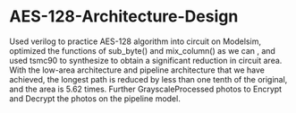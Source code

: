 # AES-128-Architecture-Design
Used verilog to practice AES-128 algorithm into circuit on Modelsim, optimized the functions of sub_byte() and
mix_column() as we can , and used tsmc90 to synthesize to obtain a significant reduction in circuit area. With the low-area architecture and pipeline architecture that we have achieved, the longest path is reduced by less than one tenth of the original, and the area is 5.62 times. Further GrayscaleProcessed photos to Encrypt and Decrypt the photos on the pipeline model.
